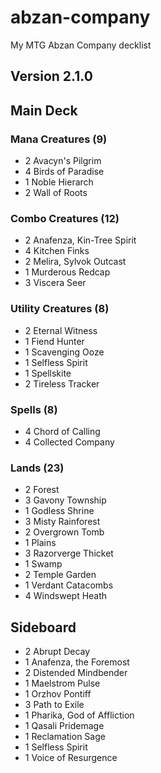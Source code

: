 # abzan-company
My MTG Abzan Company decklist

## Version 2.1.0
## Main Deck
### Mana Creatures (9)
- 2 Avacyn's Pilgrim
- 4 Birds of Paradise
- 1 Noble Hierarch
- 2 Wall of Roots

### Combo Creatures (12)
- 2 Anafenza, Kin-Tree Spirit
- 4 Kitchen Finks
- 2 Melira, Sylvok Outcast
- 1 Murderous Redcap
- 3 Viscera Seer

### Utility Creatures (8)
- 2 Eternal Witness
- 1 Fiend Hunter
- 1 Scavenging Ooze
- 1 Selfless Spirit
- 1 Spellskite
- 2 Tireless Tracker

### Spells (8)
- 4 Chord of Calling
- 4 Collected Company

### Lands (23)
- 2 Forest
- 3 Gavony Township
- 1 Godless Shrine
- 3 Misty Rainforest
- 2 Overgrown Tomb
- 1 Plains
- 3 Razorverge Thicket
- 1 Swamp
- 2 Temple Garden
- 1 Verdant Catacombs
- 4 Windswept Heath

## Sideboard
- 2 Abrupt Decay
- 1 Anafenza, the Foremost
- 2 Distended Mindbender
- 1 Maelstrom Pulse
- 1 Orzhov Pontiff
- 3 Path to Exile
- 1 Pharika, God of Affliction
- 1 Qasali Pridemage
- 1 Reclamation Sage
- 1 Selfless Spirit
- 1 Voice of Resurgence
